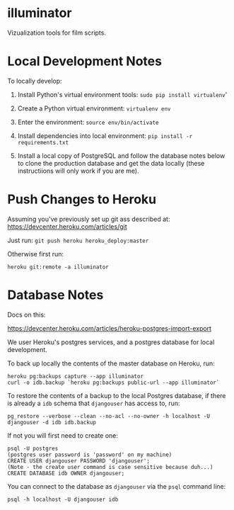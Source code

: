 illuminator
===========

Vizualization tools for film scripts.

Local Development Notes
=======================

To locally develop:

1. Install Python's virtual environment tools: `sudo pip install virtualenv`'

2. Create a Python virtual environment: `virtualenv env`

3. Enter the environment: `source env/bin/activate`

4. Install dependencies into local environment: `pip install -r requirements.txt`

5. Install a local copy of PostgreSQL and follow the database notes below to clone the production database and get the data locally (these instructiions will only work if you are me).

Push Changes to Heroku
======================

Assuming you've previously set up git ass described at: https://devcenter.heroku.com/articles/git

Just run: `git push heroku heroku_deploy:master`

Otherwise first run:

```
heroku git:remote -a illuminator
```


Database Notes
==============

Docs on this:

https://devcenter.heroku.com/articles/heroku-postgres-import-export

We user Heroku's postgres services, and a postgres database for local development.

To back up locally the contents of the master database on Heroku, run:

```
heroku pg:backups capture --app illuminator
curl -o idb.backup `heroku pg:backups public-url --app illuminator`
```

To restore the contents of a backup to the local Postgres database, if there is already a `idb` schema that `djangouser` has access to, run:


```
pg_restore --verbose --clean --no-acl --no-owner -h localhost -U djangouser -d idb idb.backup
```

If not you will first need to create one:

```
psql -U postgres
(postgres user password is 'password' on my machine)
CREATE USER djangouser PASSWORD 'djangouser';
(Note - the create user command is case sensitive because duh...)
CREATE DATABASE idb OWNER djangouser;
```

You can connect to the database as `djangouser` via the `psql` command line:

```
psql -h localhost -U djangouser idb
```


